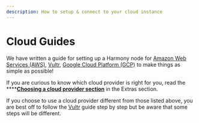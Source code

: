 ```yaml
---
description: How to setup & connect to your cloud instance
---
```


# Cloud Guides

We have written a guide for setting up a Harmony node for [Amazon Web Services \(AWS\)](aws.md), [Vultr](vultr.md), [Google Cloud Platform \(GCP\)](google-cloud.md) to make things as simple as possible!

If you are curious to know which cloud provider is right for you, read the ****[**Choosing a cloud provider section**](../../../extras/choosing-a-cloud-provider.md) in the Extras section.

If you choose to use a cloud provider different from those listed above, you are best off to follow the [Vultr](vultr.md) guide step by step but be aware that some steps will be different.

